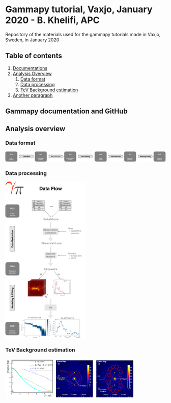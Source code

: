 # Gammapy tutorial, Vaxjo, January 2020 - B. Khelifi, APC
Repository of the materials used for the gammapy tutorials made in Vaxjo, Sweden, in January 2020

## Table of contents
1. [Documentations](#doc)
2. [Analysis Overview](#ana)
    1. [Data format](#DL)
    2. [Data processing](#process)
    3. [TeV Background estimation](#bkg)
3. [Another paragraph](#paragraph2)

## Gammapy documentation and GitHub <a id="doc"></a>


## Analysis overview <a id="doc"></a>

### Data format <a id="DL"></a>
![Data levels](figures/data_flow_full.png)
### Data processing <a id="process"></a>
<img src="figures/data_flow_gammapy.png" width="50%">

### TeV Background estimation <a id="bkg"></a>
<p float="left">
  <img src="figures/RadialAcceptance.png" width="30%">
  <img src="figures/BkgMaker.png" width="50%">
</p>
